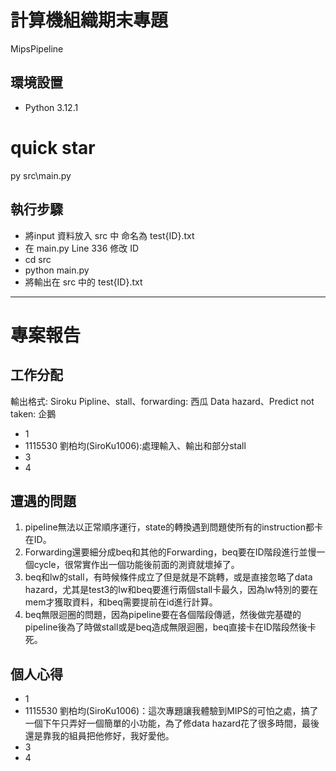 # 計算機組織期末專題

MipsPipeline

## 環境設置

- Python 3.12.1

# quick star

py src\main.py

## 執行步驟

- 將input 資料放入 src 中 命名為 test{ID}.txt
- 在 main.py Line 336 修改 ID
- cd src
- python main.py
- 將輸出在 src 中的 test{ID}.txt

---

# 專案報告

## 工作分配

輸出格式: Siroku
Pipline、stall、forwarding: 西瓜
Data hazard、Predict not taken: 企鵝

- 1
- 1115530 劉柏均(SiroKu1006):處理輸入、輸出和部分stall
- 3
- 4

## 遭遇的問題

1. pipeline無法以正常順序運行，state的轉換遇到問題使所有的instruction都卡在ID。  
2. Forwarding還要細分成beq和其他的Forwarding，beq要在ID階段進行並慢一個cycle，很常實作出一個功能後前面的測資就壞掉了。  
3. beq和lw的stall，有時候條件成立了但是就是不跳轉，或是直接忽略了data hazard，尤其是test3的lw和beq要進行兩個stall卡最久，因為lw特別的要在mem才獲取資料，和beq需要提前在id進行計算。  
4. beq無限迴圈的問題，因為pipeline要在各個階段傳遞，然後做完基礎的pipeline後為了時做stall或是beq造成無限迴圈，beq直接卡在ID階段然後卡死。  

## 個人心得

- 1
- 1115530 劉柏均(SiroKu1006)：這次專題讓我體驗到MIPS的可怕之處，搞了一個下午只弄好一個簡單的小功能，為了修data hazard花了很多時間，最後還是靠我的組員把他修好，我好愛他。
- 3
- 4
